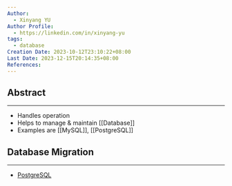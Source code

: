 ```yaml
---
Author:
  - Xinyang YU
Author Profile:
  - https://linkedin.com/in/xinyang-yu
tags:
  - database
Creation Date: 2023-10-12T23:10:22+08:00
Last Date: 2023-12-15T20:14:35+08:00
References: 
---
```

## Abstract
---
- Handles operation
- Helps to manage & maintain [[Database]]
- Examples are [[MySQL]], [[PostgreSQL]]

## Database Migration
---
- [PostgreSQL](https://www.enterprisedb.com/postgres-tutorials/how-use-pgdump-and-pgrestore-multi-host-enviorment)